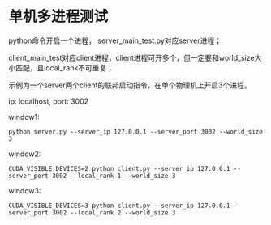 
# 单机多进程测试


python命令开启一个进程， server_main_test.py对应server进程；

client_main_test对应client进程，client进程可开多个，但一定要和world_size大小匹配，且local_rank不可重复；

示例为一个server两个client的联邦启动指令，在单个物理机上开启3个进程。

ip: localhost, port: 3002

window1:

`python server.py --server_ip 127.0.0.1 --server_port 3002 --world_size 3`

window2:

`CUDA_VISIBLE_DEVICES=2 python client.py --server_ip 127.0.0.1 --server_port 3002 --local_rank 1 --world_size 3`

window3:

`CUDA_VISIBLE_DEVICES=3 python client.py --server_ip 127.0.0.1 --server_port 3002 --local_rank 2 --world_size 3`
